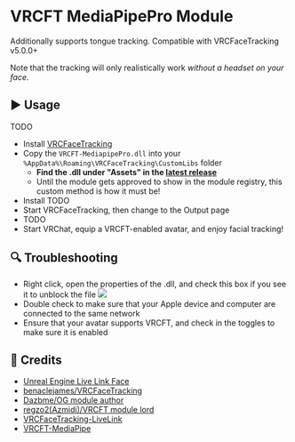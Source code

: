 # VRCFT MediaPipePro Module
Additionally supports tongue tracking. Compatible with VRCFaceTracking v5.0.0+

Note that the tracking will only realistically work *without a headset on your face*.

## ▶ Usage

TODO

- Install [VRCFaceTracking](https://github.com/benaclejames/VRCFaceTracking)
- Copy the `VRCFT-MediapipePro.dll` into your `%AppData%\Roaming\VRCFaceTracking\CustomLibs` folder
  - **Find the .dll under "Assets" in the [latest release](https://github.com/kusomaigo/VRCFaceTracking-LiveLink/releases/latest)**
  - Until the module gets approved to show in the module registry, this custom method is how it must be!
- Install TODO
- Start VRCFaceTracking, then change to the Output page
- TODO
- Start VRChat, equip a VRCFT-enabled avatar, and enjoy facial tracking!

## 🔍 Troubleshooting

- Right click, open the properties of the .dll, and check this box if you see it to unblock the file
![](https://github.com/Dazbme/VRCFaceTracking-LiveLink/raw/master/images/unblock_dll.png "")
- Double check to make sure that your Apple device and computer are connected to the same network
- Ensure that your avatar supports VRCFT, and check in the toggles to make sure it is enabled

## 👋 Credits
* [Unreal Engine Live Link Face](https://apps.apple.com/us/app/live-link-face/id1495370836)
* [benaclejames/VRCFaceTracking](https://github.com/benaclejames/VRCFaceTracking)
* [Dazbme/OG module author](https://github.com/Dazbme/VRCFaceTracking-LiveLink)
* [regzo2(Azmidi)/VRCFT module lord](https://github.com/regzo2)
* [VRCFaceTracking-LiveLink](https://github.com/kusomaigo/VRCFaceTracking-LiveLink/tree/main)
* [VRCFT-MediaPipe](https://github.com/Codel1417/VRCFT-MediaPipe)
